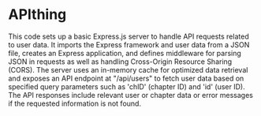 # APIthing


This code sets up a basic Express.js server to handle API requests related to user data. It imports the Express framework and user data from a JSON file, creates an Express application, and defines middleware for parsing JSON in requests as well as handling Cross-Origin Resource Sharing (CORS). The server uses an in-memory cache for optimized data retrieval and exposes an API endpoint at "/api/users" to fetch user data based on specified query parameters such as 'chID' (chapter ID) and 'id' (user ID). The API responses include relevant user or chapter data or error messages if the requested information is not found.

